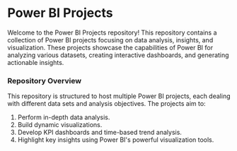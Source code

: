 # Power BI Projects
Welcome to the Power BI Projects repository! This repository contains a collection of Power BI projects focusing on data analysis, insights, and visualization. These projects showcase the capabilities of Power BI for analyzing various datasets, creating interactive dashboards, and generating actionable insights.

### Repository Overview
This repository is structured to host multiple Power BI projects, each dealing with different data sets and analysis objectives. The projects aim to:

1. Perform in-depth data analysis.
2. Build dynamic visualizations.
3. Develop KPI dashboards and time-based trend analysis.
4. Highlight key insights using Power BI's powerful visualization tools.
